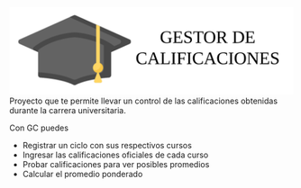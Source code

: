 ![](https://github.com/vnaj16/Gestor-de-Calificaciones/blob/master/Imagenes%20Wiki/Presentation_Wiki_GC.png)
Proyecto que te permite llevar un control de las calificaciones obtenidas durante la carrera universitaria.

Con GC puedes
 * Registrar un ciclo con sus respectivos cursos
 * Ingresar las calificaciones oficiales de cada curso
 * Probar calificaciones para ver posibles promedios
 * Calcular el promedio ponderado
